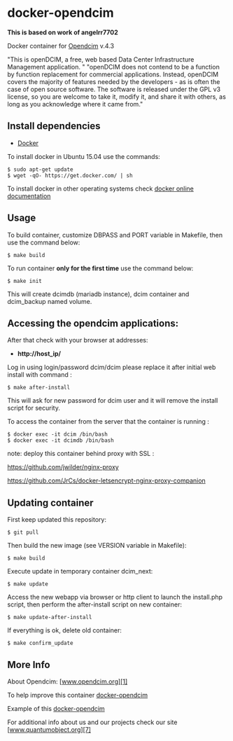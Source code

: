 # docker-opendcim

**This is based on work of angelrr7702**

Docker container for [Opendcim][3] v.4.3

"This is openDCIM, a free, web based Data Center Infrastructure Management application. " "openDCIM does not contend to be a function by function replacement for commercial applications. Instead, openDCIM covers the majority of features needed by the developers - as is often the case of open source software. The software is released under the GPL v3 license, so you are welcome to take it, modify it, and share it with others, as long as you acknowledge where it came from."


## Install dependencies

  - [Docker][2]

To install docker in Ubuntu 15.04 use the commands:

    $ sudo apt-get update
    $ wget -qO- https://get.docker.com/ | sh

 To install docker in other operating systems check [docker online documentation][4]

## Usage

To build container, customize DBPASS and PORT variable in Makefile, then use the command below:

    $ make build
    
To run container **only for the first time** use the command below:

    $ make init

This will create dcimdb (mariadb instance), dcim container and dcim_backup named volume.

## Accessing the opendcim applications:

After that check with your browser at addresses:

  - **http://host_ip/**

Log in using login/password dcim/dcim  please replace it after initial web install with command :

    $ make after-install
    
This will ask for new password for dcim user and it will remove the install script for security.

To access the container from the server that the container is running :

    $ docker exec -it dcim /bin/bash
    $ docker exec -it dcimdb /bin/bash

note: deploy this container behind proxy with SSL :

https://github.com/jwilder/nginx-proxy

https://github.com/JrCs/docker-letsencrypt-nginx-proxy-companion

## Updating container

First keep updated this repository:

    $ git pull

Then build the new image (see VERSION variable in Makefile):

    $ make build
    
Execute update in temporary container dcim_next:

    $ make update

Access the new webapp via browser or http client to launch the install.php script, 
then perform the after-install script on new container:

    $ make update-after-install
    
If everything is ok, delete old container:

    $ make confirm_update

## More Info

About Opendcim: [www.opendcim.org][1]

To help improve this container [docker-opendcim][5]

Example of this [docker-opendcim][6]

For additional info about us and our projects check our site [www.quantumobject.org][7]

[1]:http://www.opendcim.org
[2]:https://www.docker.com
[3]:http://www.opendcim.org/downloads.html
[4]:http://docs.docker.com
[5]:https://github.com/QuantumObject/docker-opendcim
[6]:https://www.quantumobject.com:32769
[7]:https://www.quantumobject.org/
